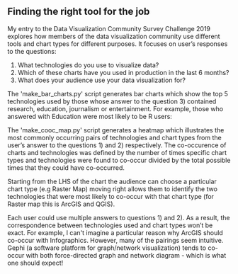 ## Finding the right tool for the job

My entry to the Data Visualization Community Survey Challenge 2019 explores how members of the data visualization community use different tools and chart types for different purposes. It focuses on user’s responses to the questions:

1. What technologies do you use to visualize data?
2. Which of these charts have you used in production in the last 6 months? 
3. What does your audience use your data visualization for?

The 'make_bar_charts.py' script generates bar charts which show the top 5 technologies used by those whose answer to the question 3) contained research, education, journalism or entertainment. For example, those who answered with Education were most likely to be R users:

The 'make_cooc_map.py' script generates a heatmap which illustrates the most commonly occurring pairs of technologies and chart types from the user’s answer to the questions 1) and 2) respectively. The co-occurence of charts and technologies was defined by the number of times specific chart types and technologies were found to co-occur divided by the total possible times that they could have co-occurred.



Starting from the LHS of the chart the audience can choose a particular chart type (e.g Raster Map) moving right allows them to identify the two technologies that were most likely to co-occur with that chart type (for Raster map this is ArcGIS and QGIS). 

Each user could use multiple answers to questions 1) and 2). As a result, the correspondence between technologies used and chart types won’t be exact. For example,  I can't imagine a particular reason why ArcGIS should co-occur with Infographics. However, many of the pairings seem intuitive. Gephi (a software platform for graph/network visualization) tends to co-occur with both force-directed graph and network diagram - which is what one should expect!

